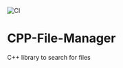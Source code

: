 ![CI](https://github.com/HimanshuSinghGH/CPP-File-Manager/workflows/CI/badge.svg)

# CPP-File-Manager

C++ library to search for files
